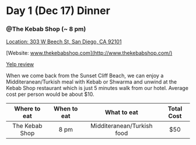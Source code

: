 # Day 1 (Dec 17) Dinner
### @The Kebab Shop (~ 8 pm)
[Location: 303 W Beech St, San Diego, CA 92101](https://www.google.com/maps/place/The+Kebab+Shop/@32.7207552,-117.1657503,17z/data=!4m13!1m7!3m6!1s0x80d954af0d55564f:0xbc040aa405509fd8!2s1546+2nd+Ave,+San+Diego,+CA+92101!3b1!8m2!3d32.721432!4d-117.163241!3m4!1s0x0:0x4454297748a7d945!8m2!3d32.7207206!4d-117.1657797)

[Website: www.thekebabshop.com](http://www.thekebabshop.com/)

[Yelp review](https://www.yelp.com/biz/the-kebab-shop-san-diego-4?osq=The+Kebab+Shop)

  When we come back from the Sunset Cliff Beach, we can enjoy a Midditeranean/Turkish meal with Kebab or Shwarma and unwind at the Kebab Shop restaurant which is just 5 minutes walk from our hotel. Average cost per person would be about $10.

|Where to eat  |When to eat|What to eat                |Total Cost|
|:------------:|:---------:|:-------------------------:|:--------:|
|The Kebab Shop|8 pm       | Midditeranean/Turkish food|$50       |
